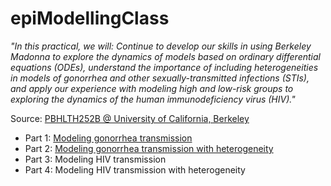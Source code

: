 # epiModellingClass


_"In this practical, we will: Continue to develop our skills in using Berkeley Madonna to explore the dynamics of models based on ordinary differential equations (ODEs), understand the importance of including heterogeneities in models of gonorrhea and other sexually-transmitted infections (STIs), and apply our experience with modeling high and low-risk groups to exploring the dynamics of the human immunodeficiency virus (HIV)."_

Source: [PBHLTH252B @ University of California, Berkeley](https://www.marshalllab.com/courses.html)

* Part 1: [Modeling gonorrhea transmission](https://github.com/Chipdelmal/epiModellingClass/blob/master/Practical03/Gonorrhea_Simple.ipynb)
* Part 2: [Modeling gonorrhea transmission with heterogeneity](https://github.com/Chipdelmal/epiModellingClass/blob/master/Practical03/Gonorrhea_Heterogeneous.ipynb)
* Part 3: Modeling HIV transmission
* Part 4: Modeling HIV transmission with heterogeneity
